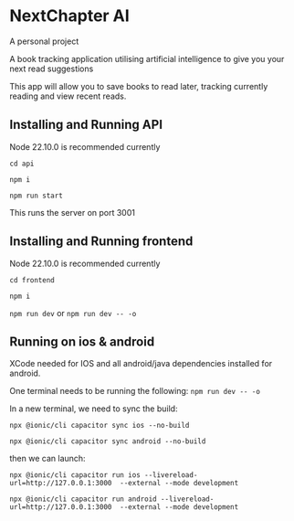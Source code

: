 # NextChapter AI

A personal project

A book tracking application utilising artificial intelligence to give you your next
read suggestions

This app will allow you to save books to read later, tracking currently reading and view recent reads.

## Installing and Running API
Node 22.10.0 is recommended currently

`cd api`

`npm i`

`npm run start`

This runs the server on port 3001

## Installing and Running frontend
Node 22.10.0 is recommended currently

`cd frontend`

`npm i`

`npm run dev` or `npm run dev -- -o`

## Running on ios & android

XCode needed for IOS and all android/java dependencies installed for android.

One terminal needs to be running the following:
`npm run dev -- -o`

In a new terminal, we need to sync the build:

`npx @ionic/cli capacitor sync ios --no-build`

`npx @ionic/cli capacitor sync android --no-build`

then we can launch:

`npx @ionic/cli capacitor run ios --livereload-url=http://127.0.0.1:3000  --external --mode development`

`npx @ionic/cli capacitor run android --livereload-url=http://127.0.0.1:3000  --external --mode development`
